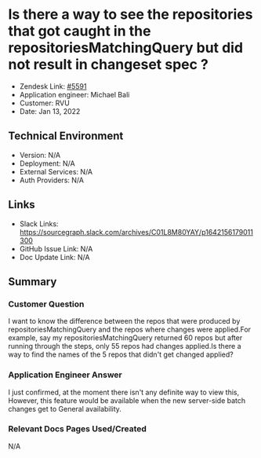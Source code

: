 # Is there a way to see the repositories that got caught in the repositoriesMatchingQuery but did not result in changeset spec ? <!-- Ticket Title  Hint: include keywords to make it searchable -->
 
- Zendesk Link: [#5591](https://sourcegraph.zendesk.com/agent/tickets/5591)
- Application engineer: Michael Bali
- Customer: RVU <!-- Redact if this contains personally identifying information -->
- Date: Jan 13, 2022

<!-- Data populated from integration, speak to Ben Gordon or Michael Bali if not working -->
<!-- During Internal team trial, fill missing data manually (we are waiting for all data to sync) -->
 
## Technical Environment
- Version: ​N/A
- Deployment: N/A
- External Services: N/A
- Auth Providers: N/A
 
 
## Links
<!-- Data for application engineer manual entry -->
- Slack Links: https://sourcegraph.slack.com/archives/C01L8M80YAY/p1642156179011300
- GitHub Issue Link: N/A
- Doc Update Link: N/A
 
## Summary
### Customer Question
I want to know the difference between the repos that were produced by repositoriesMatchingQuery and the repos where changes were applied.For example, say my repositoriesMatchingQuery returned 60 repos but after running through the steps, only 55 repos had changes applied.Is there a way to find the names of the 5 repos that didn't get changed applied?

### Application Engineer Answer
I just confirmed, at the moment there isn't any definite way to view this, However, this feature would be available when the new server-side batch changes get to General availability.
 
### Relevant Docs Pages Used/Created
N/A
<!-- Once complete, upload a copy to https://github.com/sourcegraph/support-tools-internal/tree/main/resolved-tickets as a .md file -->
<!-- Name the file 5591.md -->
